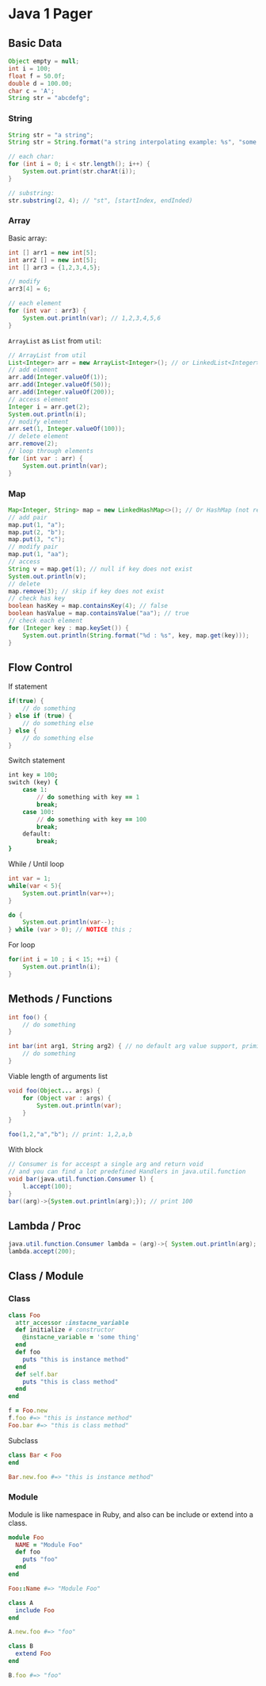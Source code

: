 # Java 1 Pager

## Basic Data

```java
Object empty = null;
int i = 100;
float f = 50.0f;
double d = 100.00;
char c = 'A';
String str = "abcdefg";
```

### String

```java
String str = "a string";
String str = String.format("a string interpolating example: %s", "some other string");

// each char:
for (int i = 0; i < str.length(); i++) {
    System.out.print(str.charAt(i));
}

// substring:
str.substring(2, 4); // "st", [startIndex, endInded)
```

### Array

Basic array:

```java
int [] arr1 = new int[5];
int arr2 [] = new int[5];
int [] arr3 = {1,2,3,4,5};

// modify
arr3[4] = 6;

// each element
for (int var : arr3) {
    System.out.println(var); // 1,2,3,4,5,6
}
```

`ArrayList` as `List` from `util`:

```java
// ArrayList from util
List<Integer> arr = new ArrayList<Integer>(); // or LinkedList<Integer>
// add element
arr.add(Integer.valueOf(1));
arr.add(Integer.valueOf(50));
arr.add(Integer.valueOf(200));
// access element
Integer i = arr.get(2);
System.out.println(i);
// modify element
arr.set(1, Integer.valueOf(100));
// delete element
arr.remove(2);
// loop through elements
for (int var : arr) {
    System.out.println(var);
}
```

### Map

```java
Map<Integer, String> map = new LinkedHashMap<>(); // Or HashMap (not reserving the inserting order)
// add pair
map.put(1, "a");
map.put(2, "b");
map.put(3, "c");
// modify pair
map.put(1, "aa");
// access
String v = map.get(1); // null if key does not exist
System.out.println(v);
// delete
map.remove(3); // skip if key does not exist
// check has key
boolean hasKey = map.containsKey(4); // false
boolean hasValue = map.containsValue("aa"); // true
// check each element
for (Integer key : map.keySet()) {
    System.out.println(String.format("%d : %s", key, map.get(key)));
}
```

## Flow Control

If statement

```java
if(true) {
    // do something
} else if (true) {
    // do something else
} else {
    // do something else
}
```

Switch statement

```ruby
int key = 100;
switch (key) {
    case 1:
        // do something with key == 1
        break;
    case 100:
        // do something with key == 100
        break;
    default:
        break;
}
```

While / Until loop

```java
int var = 1;
while(var < 5){
    System.out.println(var++);
}

do {
    System.out.println(var--);
} while (var > 0); // NOTICE this ;
```

For loop

```java
for(int i = 10 ; i < 15; ++i) {
    System.out.println(i);
}
```

## Methods / Functions

```java
int foo() {
    // do something
}

int bar(int arg1, String arg2) { // no default arg value support, primitive by val, objects by ref
    // do something
}
```

Viable length of arguments list

```java
void foo(Object... args) {
    for (Object var : args) {
        System.out.println(var);
    }
}

foo(1,2,"a","b"); // print: 1,2,a,b
```

With block

```java
// Consumer is for accespt a single arg and return void
// and you can find a lot predefined Handlers in java.util.function
void bar(java.util.function.Consumer l) {
    l.accept(100);
}
bar((arg)->{System.out.println(arg);}); // print 100
```

## Lambda / Proc

```java
java.util.function.Consumer lambda = (arg)->{ System.out.println(arg); };
lambda.accept(200);
```

## Class / Module

### Class

```ruby
class Foo
  attr_accessor :instacne_variable
  def initialize # constructor
    @instacne_variable = 'some thing'
  end
  def foo
    puts "this is instance method"
  end
  def self.bar
    puts "this is class method"
  end
end

f = Foo.new
f.foo #=> "this is instance method"
Foo.bar #=> "this is class method"
```

Subclass

```ruby
class Bar < Foo
end

Bar.new.foo #=> "this is instance method"
```

### Module

Module is like namespace in Ruby, and also can be include or extend into a class.

```ruby
module Foo
  NAME = "Module Foo"
  def foo
    puts "foo"
  end
end

Foo::Name #=> "Module Foo"

class A
  include Foo
end

A.new.foo #=> "foo"

class B
  extend Foo
end

B.foo #=> "foo"
```

